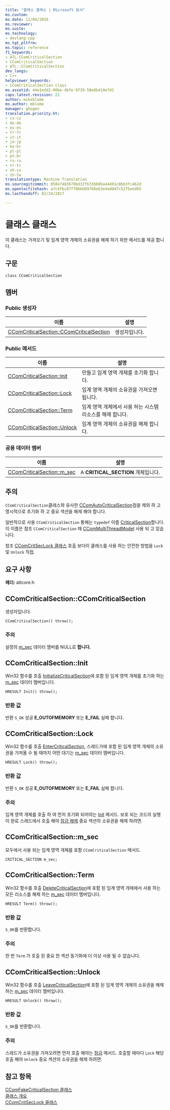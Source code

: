 ```yaml
---
title: "클래스 클래스 | Microsoft 문서"
ms.custom: 
ms.date: 11/04/2016
ms.reviewer: 
ms.suite: 
ms.technology:
- devlang-cpp
ms.tgt_pltfrm: 
ms.topic: reference
f1_keywords:
- ATL.CComCriticalSection
- CComCriticalSection
- ATL::CComCriticalSection
dev_langs:
- C++
helpviewer_keywords:
- CComCriticalSection class
ms.assetid: 44e1edd2-90be-4bfe-9739-58e8b419e7d1
caps.latest.revision: 21
author: mikeblome
ms.author: mblome
manager: ghogen
translation.priority.ht:
- cs-cz
- de-de
- es-es
- fr-fr
- it-it
- ja-jp
- ko-kr
- pl-pl
- pt-br
- ru-ru
- tr-tr
- zh-cn
- zh-tw
translationtype: Machine Translation
ms.sourcegitcommit: 050e7483670bd32f633660ba44491c8bb3fc462d
ms.openlocfilehash: a7c4fbc87ff06bb09766eb3e4ad0d7c5275eed65
ms.lasthandoff: 02/24/2017

---
```

# <a name="ccomcriticalsection-class"></a>클래스 클래스
이 클래스는 가져오기 및 임계 영역 개체의 소유권을 해제 하기 위한 메서드를 제공 합니다.  
  
## <a name="syntax"></a>구문  
  
```
class CComCriticalSection
```  
  
## <a name="members"></a>멤버  
  
### <a name="public-constructors"></a>Public 생성자  
  
|이름|설명|  
|----------|-----------------|  
|[CComCriticalSection::CComCriticalSection](#ccomcriticalsection)|생성자입니다.|  
  
### <a name="public-methods"></a>Public 메서드  
  
|이름|설명|  
|----------|-----------------|  
|[CComCriticalSection::Init](#init)|만들고 임계 영역 개체를 초기화 합니다.|  
|[CComCriticalSection::Lock](#lock)|임계 영역 개체의 소유권을 가져오면 됩니다.|  
|[CComCriticalSection::Term](#term)|임계 영역 개체에서 사용 하는 시스템 리소스를 해제 합니다.|  
|[CComCriticalSection::Unlock](#unlock)|임계 영역 개체의 소유권을 해제 합니다.|  
  
### <a name="public-data-members"></a>공용 데이터 멤버  
  
|이름|설명|  
|----------|-----------------|  
|[CComCriticalSection::m_sec](#m_sec)|A **CRITICAL_SECTION** 개체입니다.|  
  
## <a name="remarks"></a>주의  
 `CComCriticalSection`클래스와 유사한 [CComAutoCriticalSection](../../atl/reference/ccomautocriticalsection-class.md)점을 제외 하 고 명시적으로 초기화 하 고 중요 섹션을 해제 해야 합니다.  
  
 일반적으로 사용 `CComCriticalSection` 통해는 `typedef` 이름 [CriticalSection](ccommultithreadmodel-class.md#criticalsection)합니다. 이 이름은 참조 `CComCriticalSection` 때 [CComMultiThreadModel](../../atl/reference/ccommultithreadmodel-class.md) 사용 되 고 있습니다.  

  
 참조 [CComCritSecLock 클래스](../../atl/reference/ccomcritseclock-class.md) 호출 보다이 클래스를 사용 하는 안전한 방법을 `Lock` 및 `Unlock` 직접.  
  
## <a name="requirements"></a>요구 사항  
 **헤더:** atlcore.h  
  
##  <a name="a-nameccomcriticalsectiona--ccomcriticalsectionccomcriticalsection"></a><a name="ccomcriticalsection"></a>CComCriticalSection::CComCriticalSection  
 생성자입니다.  
  
```
CComCriticalSection() throw();
```  
  
### <a name="remarks"></a>주의  
 설정의 [m_sec](#m_sec) 데이터 멤버를 NULL로 **합니다.**  
  
##  <a name="a-nameinita--ccomcriticalsectioninit"></a><a name="init"></a>CComCriticalSection::Init  
 Win32 함수를 호출 [InitializeCriticalSection](http://msdn.microsoft.com/library/windows/desktop/ms683472)에 포함 된 임계 영역 개체를 초기화 하는 [m_sec](#m_sec) 데이터 멤버입니다.  
  
```
HRESULT Init() throw();
```  
  
### <a name="return-value"></a>반환 값  
 반환 `S_OK` 성공 **E_OUTOFMEMORY** 또는 **E_FAIL** 실패 합니다.  
  
##  <a name="a-namelocka--ccomcriticalsectionlock"></a><a name="lock"></a>CComCriticalSection::Lock  
 Win32 함수를 호출 [EnterCriticalSection](http://msdn.microsoft.com/library/windows/desktop/ms682608), 스레드가에 포함 된 임계 영역 개체의 소유권을 가져올 수 될 때까지 어떤 대기는 [m_sec](#m_sec) 데이터 멤버입니다.  
  
```
HRESULT Lock() throw();
```  
  
### <a name="return-value"></a>반환 값  
 반환 `S_OK` 성공 **E_OUTOFMEMORY** 또는 **E_FAIL** 실패 합니다.  
  
### <a name="remarks"></a>주의  
 임계 영역 개체를 호출 하 여 먼저 초기화 되어야는 [Init](#init) 메서드. 보호 되는 코드의 실행이 완료 스레드에서 호출 해야 [잠금 해제](#unlock) 중요 섹션의 소유권을 해제 하려면.  
  
##  <a name="a-namemseca--ccomcriticalsectionmsec"></a><a name="m_sec"></a>CComCriticalSection::m_sec  
 모두에서 사용 되는 임계 영역 개체를 포함 `CComCriticalSection` 메서드.  
  
```
CRITICAL_SECTION m_sec;
```  
  
##  <a name="a-nameterma--ccomcriticalsectionterm"></a><a name="term"></a>CComCriticalSection::Term  
 Win32 함수를 호출 [DeleteCriticalSection](http://msdn.microsoft.com/library/windows/desktop/ms682552)에 포함 된 임계 영역 개체에서 사용 하는 모든 리소스를 해제 하는 [m_sec](#m_sec) 데이터 멤버입니다.  
  
```
HRESULT Term() throw();
```  
  
### <a name="return-value"></a>반환 값  
 `S_OK`를 반환합니다.  
  
### <a name="remarks"></a>주의  
 한 번 `Term` 가 호출 된 중요 한 섹션 동기화에 더 이상 사용 될 수 없습니다.  
  
##  <a name="a-nameunlocka--ccomcriticalsectionunlock"></a><a name="unlock"></a>CComCriticalSection::Unlock  
 Win32 함수를 호출 [LeaveCriticalSection](http://msdn.microsoft.com/library/windows/desktop/ms684169)에 포함 된 임계 영역 개체의 소유권을 해제 하는 [m_sec](#m_sec) 데이터 멤버입니다.  
  
```
HRESULT Unlock() throw();
```  
  
### <a name="return-value"></a>반환 값  
 `S_OK`를 반환합니다.  
  
### <a name="remarks"></a>주의  
 스레드가 소유권을 가져오려면 먼저 호출 해야는 [잠금](#lock) 메서드. 호출할 때마다 `Lock` 해당 호출 해야 `Unlock` 중요 섹션의 소유권을 해제 하려면.  
  
## <a name="see-also"></a>참고 항목  
 [CComFakeCriticalSection 클래스](../../atl/reference/ccomfakecriticalsection-class.md)   
 [클래스 개요](../../atl/atl-class-overview.md)   
 [CComCritSecLock 클래스](../../atl/reference/ccomcritseclock-class.md)

